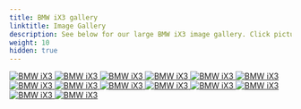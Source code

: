 ```yaml
---
title: BMW iX3 gallery
linktitle: Image Gallery
description: See below for our large BMW iX3 image gallery. Click pictures for high-resolution versions.
weight: 10
hidden: true
---
```

<!-- markdownlint-disable MD033 -->
<object type="image/svg+xml" data="../modelnavigation.svg"></object>
<div class="pswp-gallery pswp-gallery--single-column" id="my-gallery">
<a href="https://media.evkx.net/multimedia/models/bmw/ix3/ix3/centerconsol_1.jpg"
data-pswp-src="https://media.evkx.net/multimedia/models/bmw/ix3/ix3/centerconsol_1.jpg"
data-pswp-width="3000"
data-pswp-height="2249" 
target="_blank">
<img src="https://media.evkx.net/multimedia/models/bmw/ix3/ix3/centerconsol_1_st.jpg" alt="BMW iX3" />
</a>
<a href="https://media.evkx.net/multimedia/models/bmw/ix3/ix3/charging_1.jpg"
data-pswp-src="https://media.evkx.net/multimedia/models/bmw/ix3/ix3/charging_1.jpg"
data-pswp-width="3000"
data-pswp-height="2070" 
target="_blank">
<img src="https://media.evkx.net/multimedia/models/bmw/ix3/ix3/charging_1_st.jpg" alt="BMW iX3" />
</a>
<a href="https://media.evkx.net/multimedia/models/bmw/ix3/ix3/exterior_1.jpg"
data-pswp-src="https://media.evkx.net/multimedia/models/bmw/ix3/ix3/exterior_1.jpg"
data-pswp-width="3000"
data-pswp-height="2002" 
target="_blank">
<img src="https://media.evkx.net/multimedia/models/bmw/ix3/ix3/exterior_1_st.jpg" alt="BMW iX3" />
</a>
<a href="https://media.evkx.net/multimedia/models/bmw/ix3/ix3/exterior_2.jpg"
data-pswp-src="https://media.evkx.net/multimedia/models/bmw/ix3/ix3/exterior_2.jpg"
data-pswp-width="3000"
data-pswp-height="2002" 
target="_blank">
<img src="https://media.evkx.net/multimedia/models/bmw/ix3/ix3/exterior_2_st.jpg" alt="BMW iX3" />
</a>
<a href="https://media.evkx.net/multimedia/models/bmw/ix3/ix3/firstrowseats_1.jpg"
data-pswp-src="https://media.evkx.net/multimedia/models/bmw/ix3/ix3/firstrowseats_1.jpg"
data-pswp-width="3000"
data-pswp-height="1999" 
target="_blank">
<img src="https://media.evkx.net/multimedia/models/bmw/ix3/ix3/firstrowseats_1_st.jpg" alt="BMW iX3" />
</a>
<a href="https://media.evkx.net/multimedia/models/bmw/ix3/ix3/main_1.jpg"
data-pswp-src="https://media.evkx.net/multimedia/models/bmw/ix3/ix3/main_1.jpg"
data-pswp-width="3000"
data-pswp-height="2002" 
target="_blank">
<img src="https://media.evkx.net/multimedia/models/bmw/ix3/ix3/main_1_st.jpg" alt="BMW iX3" />
</a>
<a href="https://media.evkx.net/multimedia/models/bmw/ix3/ix3/screens_1.jpg"
data-pswp-src="https://media.evkx.net/multimedia/models/bmw/ix3/ix3/screens_1.jpg"
data-pswp-width="3000"
data-pswp-height="2250" 
target="_blank">
<img src="https://media.evkx.net/multimedia/models/bmw/ix3/ix3/screens_1_st.jpg" alt="BMW iX3" />
</a>
<a href="https://media.evkx.net/multimedia/models/bmw/ix3/ix3/screens_2.jpg"
data-pswp-src="https://media.evkx.net/multimedia/models/bmw/ix3/ix3/screens_2.jpg"
data-pswp-width="3000"
data-pswp-height="2000" 
target="_blank">
<img src="https://media.evkx.net/multimedia/models/bmw/ix3/ix3/screens_2_st.jpg" alt="BMW iX3" />
</a>
<a href="https://media.evkx.net/multimedia/models/bmw/ix3/ix3/screens_3.jpg"
data-pswp-src="https://media.evkx.net/multimedia/models/bmw/ix3/ix3/screens_3.jpg"
data-pswp-width="3000"
data-pswp-height="2002" 
target="_blank">
<img src="https://media.evkx.net/multimedia/models/bmw/ix3/ix3/screens_3_st.jpg" alt="BMW iX3" />
</a>
<a href="https://media.evkx.net/multimedia/models/bmw/ix3/ix3/screens_4.jpg"
data-pswp-src="https://media.evkx.net/multimedia/models/bmw/ix3/ix3/screens_4.jpg"
data-pswp-width="3000"
data-pswp-height="2249" 
target="_blank">
<img src="https://media.evkx.net/multimedia/models/bmw/ix3/ix3/screens_4_st.jpg" alt="BMW iX3" />
</a>
<a href="https://media.evkx.net/multimedia/models/bmw/ix3/ix3/secondrowseats_1.jpg"
data-pswp-src="https://media.evkx.net/multimedia/models/bmw/ix3/ix3/secondrowseats_1.jpg"
data-pswp-width="3000"
data-pswp-height="2250" 
target="_blank">
<img src="https://media.evkx.net/multimedia/models/bmw/ix3/ix3/secondrowseats_1_st.jpg" alt="BMW iX3" />
</a>
<a href="https://media.evkx.net/multimedia/models/bmw/ix3/ix3/trunk_1.jpg"
data-pswp-src="https://media.evkx.net/multimedia/models/bmw/ix3/ix3/trunk_1.jpg"
data-pswp-width="3000"
data-pswp-height="2002" 
target="_blank">
<img src="https://media.evkx.net/multimedia/models/bmw/ix3/ix3/trunk_1_st.jpg" alt="BMW iX3" />
</a>
<a href="https://media.evkx.net/multimedia/models/bmw/ix3/ix3/trunk_2.jpg"
data-pswp-src="https://media.evkx.net/multimedia/models/bmw/ix3/ix3/trunk_2.jpg"
data-pswp-width="3000"
data-pswp-height="2121" 
target="_blank">
<img src="https://media.evkx.net/multimedia/models/bmw/ix3/ix3/trunk_2_st.jpg" alt="BMW iX3" />
</a>
<a href="https://media.evkx.net/multimedia/models/bmw/ix3/ix3/wheels_1.jpg"
data-pswp-src="https://media.evkx.net/multimedia/models/bmw/ix3/ix3/wheels_1.jpg"
data-pswp-width="3000"
data-pswp-height="2002" 
target="_blank">
<img src="https://media.evkx.net/multimedia/models/bmw/ix3/ix3/wheels_1_st.jpg" alt="BMW iX3" />
</a>
</div>
<script type="module">
  import PhotoSwipeLightbox from '/js/photoswipe-lightbox.esm.js';
    const lightbox = new PhotoSwipeLightbox({
       gallery: '#my-gallery',
        children: 'a',
        pswpModule: () => import('/js/photoswipe.esm.js')
    });
lightbox.init();
</script>

